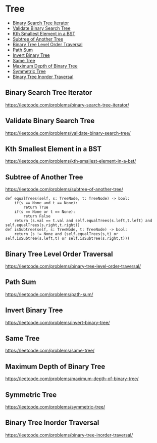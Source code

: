 # Tree

+ [Binary Search Tree Iterator](#binary-search-tree-iterator)
+ [Validate Binary Search Tree](#validate-binary-search-tree)
+ [Kth Smallest Element in a BST](#kth-smallest-element-in-a-bst)
+ [Subtree of Another Tree](#subtree-of-another-tree)
+ [Binary Tree Level Order Traversal](#binary-tree-level-order-traversal)
+ [Path Sum](#path-sum)
+ [Invert Binary Tree](#invert-binary-tree)
+ [Same Tree](#same-tree)
+ [Maximum Depth of Binary Tree](#maximum-depth-of-binary-tree)
+ [Symmetric Tree](#symmetric-tree)
+ [Binary Tree Inorder Traversal](#binary-tree-inorder-traversal)

## Binary Search Tree Iterator

https://leetcode.com/problems/binary-search-tree-iterator/

## Validate Binary Search Tree

https://leetcode.com/problems/validate-binary-search-tree/

## Kth Smallest Element in a BST

https://leetcode.com/problems/kth-smallest-element-in-a-bst/

## Subtree of Another Tree

https://leetcode.com/problems/subtree-of-another-tree/

    def equalTrees(self, s: TreeNode, t: TreeNode) -> bool:
        if(s == None and t == None):
            return True
        if(s == None or t == None):
            return False
        return (s.val == t.val and self.equalTrees(s.left,t.left) and self.equalTrees(s.right,t.right))
    def isSubtree(self, s: TreeNode, t: TreeNode) -> bool:
        return (s != None and (self.equalTrees(s,t) or self.isSubtree(s.left,t) or self.isSubtree(s.right,t)))

## Binary Tree Level Order Traversal

https://leetcode.com/problems/binary-tree-level-order-traversal/

## Path Sum

https://leetcode.com/problems/path-sum/

## Invert Binary Tree

https://leetcode.com/problems/invert-binary-tree/

## Same Tree

https://leetcode.com/problems/same-tree/

## Maximum Depth of Binary Tree

https://leetcode.com/problems/maximum-depth-of-binary-tree/

## Symmetric Tree

https://leetcode.com/problems/symmetric-tree/

## Binary Tree Inorder Traversal

https://leetcode.com/problems/binary-tree-inorder-traversal/
